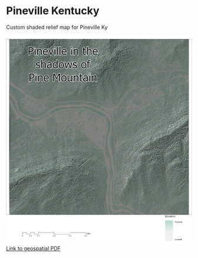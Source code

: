# Pineville Kentucky
Custom shaded relief map for Pineville Ky

![Shaded map of pineville](Layout.jpg)
[Link to geospatial PDF]()